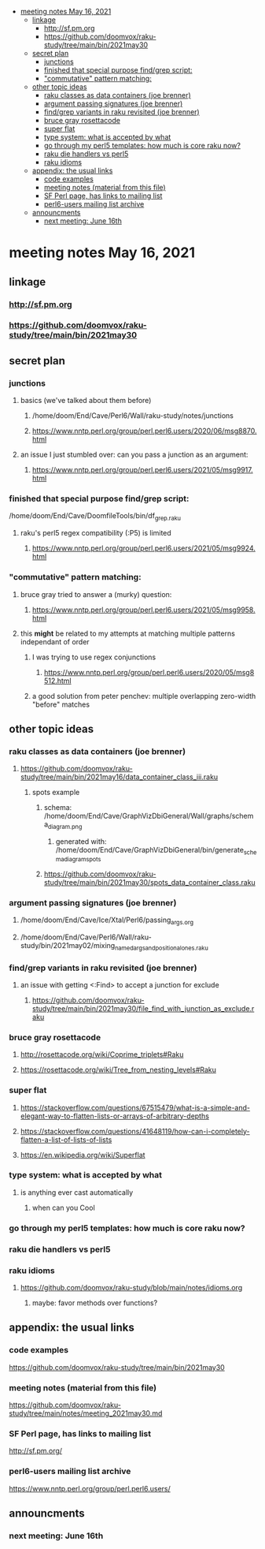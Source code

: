 - [meeting notes May 16, 2021](#orgcbdbfef)
  - [linkage](#orge624798)
    - [<http://sf.pm.org>](#org5ffd852)
    - [<https://github.com/doomvox/raku-study/tree/main/bin/2021may30>](#org9c210fb)
  - [secret plan](#org71b5a8b)
    - [junctions](#orgaace078)
    - [finished that special purpose find/grep script:](#orgb59355d)
    - ["commutative" pattern matching:](#org69c05ed)
  - [other topic ideas](#org3814519)
    - [raku classes as data containers (joe brenner)](#org934729b)
    - [argument passing signatures (joe brenner)](#org24276a9)
    - [find/grep variants in raku revisited (joe brenner)](#org66d6efb)
    - [bruce gray rosettacode](#orgc2857bf)
    - [super flat](#org74f8ff2)
    - [type system: what is accepted by what](#orgf735585)
    - [go through my perl5 templates: how much is core raku now?](#org89c0028)
    - [raku die handlers vs perl5](#org907ae3d)
    - [raku idioms](#org039409f)
  - [appendix: the usual links](#orgc58a9ba)
    - [code examples](#org3008f86)
    - [meeting notes (material from this file)](#org59fcea8)
    - [SF Perl page, has links to mailing list](#org29a1ff1)
    - [perl6-users mailing list archive](#org264c842)
  - [announcments](#orgd5a1ea4)
    - [next meeting: June 16th](#org0a979ed)


<a id="orgcbdbfef"></a>

# meeting notes May 16, 2021


<a id="orge624798"></a>

## linkage


<a id="org5ffd852"></a>

### <http://sf.pm.org>


<a id="org9c210fb"></a>

### <https://github.com/doomvox/raku-study/tree/main/bin/2021may30>


<a id="org71b5a8b"></a>

## secret plan


<a id="orgaace078"></a>

### junctions

1.  basics (we've talked about them before)

    1.  /home/doom/End/Cave/Perl6/Wall/raku-study/notes/junctions
    
    2.  <https://www.nntp.perl.org/group/perl.perl6.users/2020/06/msg8870.html>

2.  an issue I just stumbled over: can you pass a junction as an argument:

    1.  <https://www.nntp.perl.org/group/perl.perl6.users/2021/05/msg9917.html>


<a id="orgb59355d"></a>

### finished that special purpose find/grep script:

/home/doom/End/Cave/DoomfileTools/bin/df<sub>grep.raku</sub>

1.  raku's perl5 regex compatibility (:P5) is limited

    1.  <https://www.nntp.perl.org/group/perl.perl6.users/2021/05/msg9924.html>


<a id="org69c05ed"></a>

### "commutative" pattern matching:

1.  bruce gray tried to answer a (murky) question:

    1.  <https://www.nntp.perl.org/group/perl.perl6.users/2021/05/msg9958.html>

2.  this **might** be related to my attempts at matching multiple patterns independant of order

    1.  I was trying to use regex conjunctions
    
        1.  <https://www.nntp.perl.org/group/perl.perl6.users/2020/05/msg8512.html>
    
    2.  a good solution from peter penchev: multiple overlapping zero-width "before" matches


<a id="org3814519"></a>

## other topic ideas


<a id="org934729b"></a>

### raku classes as data containers (joe brenner)

1.  <https://github.com/doomvox/raku-study/tree/main/bin/2021may16/data_container_class_iii.raku>

    1.  spots example
    
        1.  schema: /home/doom/End/Cave/GraphVizDbiGeneral/Wall/graphs/schema<sub>diagram.png</sub>
        
            1.  generated with: /home/doom/End/Cave/GraphVizDbiGeneral/bin/generate<sub>schema</sub><sub>diagram</sub><sub>spots</sub>
        
        2.  <https://github.com/doomvox/raku-study/tree/main/bin/2021may30/spots_data_container_class.raku>


<a id="org24276a9"></a>

### argument passing signatures (joe brenner)

1.  /home/doom/End/Cave/Ice/Xtal/Perl6/passing<sub>args.org</sub>

2.  /home/doom/End/Cave/Perl6/Wall/raku-study/bin/2021may02/mixing<sub>named</sub><sub>args</sub><sub>and</sub><sub>positional</sub><sub>ones.raku</sub>


<a id="org66d6efb"></a>

### find/grep variants in raku revisited (joe brenner)

1.  an issue with getting <:Find> to accept a junction for exclude

    1.  <https://github.com/doomvox/raku-study/tree/main/bin/2021may30/file_find_with_junction_as_exclude.raku>


<a id="orgc2857bf"></a>

### bruce gray rosettacode

1.  <http://rosettacode.org/wiki/Coprime_triplets#Raku>

2.  <https://rosettacode.org/wiki/Tree_from_nesting_levels#Raku>


<a id="org74f8ff2"></a>

### super flat

1.  <https://stackoverflow.com/questions/67515479/what-is-a-simple-and-elegant-way-to-flatten-lists-or-arrays-of-arbitrary-depths>

2.  <https://stackoverflow.com/questions/41648119/how-can-i-completely-flatten-a-list-of-lists-of-lists>

3.  <https://en.wikipedia.org/wiki/Superflat>


<a id="orgf735585"></a>

### type system: what is accepted by what

1.  is anything ever cast automatically

    1.  when can you Cool


<a id="org89c0028"></a>

### go through my perl5 templates: how much is core raku now?


<a id="org907ae3d"></a>

### raku die handlers vs perl5


<a id="org039409f"></a>

### raku idioms

1.  <https://github.com/doomvox/raku-study/blob/main/notes/idioms.org>

    1.  maybe: favor methods over functions?


<a id="orgc58a9ba"></a>

## appendix: the usual links


<a id="org3008f86"></a>

### code examples

<https://github.com/doomvox/raku-study/tree/main/bin/2021may30>


<a id="org59fcea8"></a>

### meeting notes (material from this file)

<https://github.com/doomvox/raku-study/tree/main/notes/meeting_2021may30.md>


<a id="org29a1ff1"></a>

### SF Perl page, has links to mailing list

<http://sf.pm.org/>


<a id="org264c842"></a>

### perl6-users mailing list archive

<https://www.nntp.perl.org/group/perl.perl6.users/>


<a id="orgd5a1ea4"></a>

## announcments


<a id="org0a979ed"></a>

### next meeting: June 16th
